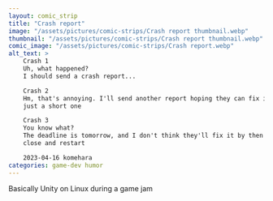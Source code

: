 ```yaml
---
layout: comic_strip
title: "Crash report"
image: "/assets/pictures/comic-strips/Crash report thumbnail.webp"
thumbnail: "/assets/pictures/comic-strips/Crash report thumbnail.webp"
comic_image: "/assets/pictures/comic-strips/Crash report.webp"
alt_text: >
    Crash 1
    Uh, what happened?
    I should send a crash report...

    Crash 2
    Hm, that's annoying. I'll send another report hoping they can fix it
    just a short one

    Crash 3
    You know what?
    The deadline is tomorrow, and I don't think they'll fix it by then
    close and restart

    2023-04-16 komehara
categories: game-dev humor
---
```

Basically Unity on Linux during a game jam